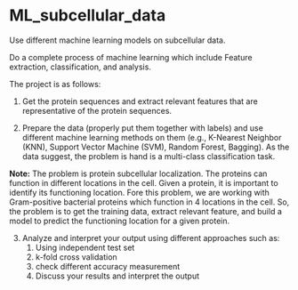 # ML_subcellular_data
Use different machine learning models on subcellular data.

Do a complete process of machine learning which include Feature extraction, classification, and analysis.

The project is as follows:

1. Get the protein sequences and extract relevant features that are representative of the protein sequences.

2. Prepare the data (properly put them together with labels) and use different machine learning methods on them (e.g., K-Nearest Neighbor (KNN), Support Vector Machine (SVM), Random Forest, Bagging). As the data suggest, the problem is hand is a multi-class classification task.

**Note:** The problem is protein subcellular localization. The proteins can function in different locations in the cell. Given a protein, it is important to identify its functioning location. Fore this problem, we are working with Gram-positive bacterial proteins which function in 4 locations in the cell. So, the problem is to get the training data, extract relevant feature, and build a model to predict the functioning location for a given protein.

3. Analyze and interpret your output using different approaches such as:
	1. Using independent test set
	2. k-fold cross validation
	3. check different accuracy measurement
	4. Discuss your results and interpret the output



